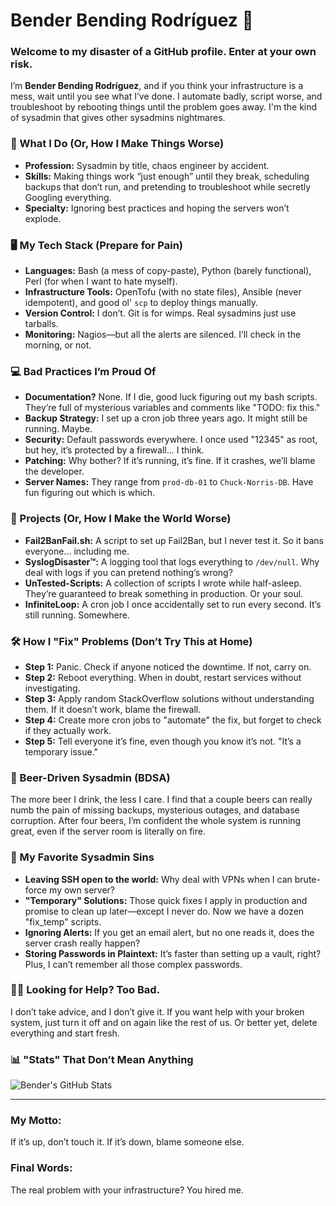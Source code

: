 # Bender Bending Rodríguez 🤖

### Welcome to my disaster of a GitHub profile. Enter at your own risk.

I’m **Bender Bending Rodríguez**, and if you think your infrastructure is a mess, wait until you see what I’ve done. I automate badly, script worse, and troubleshoot by rebooting things until the problem goes away. I'm the kind of sysadmin that gives other sysadmins nightmares.

### 🔧 What I Do (Or, How I Make Things Worse)
- **Profession:** Sysadmin by title, chaos engineer by accident.
- **Skills:** Making things work “just enough” until they break, scheduling backups that don’t run, and pretending to troubleshoot while secretly Googling everything.
- **Specialty:** Ignoring best practices and hoping the servers won’t explode.

### 🖥️ My Tech Stack (Prepare for Pain)
- **Languages:** Bash (a mess of copy-paste), Python (barely functional), Perl (for when I want to hate myself).
- **Infrastructure Tools:** OpenTofu (with no state files), Ansible (never idempotent), and good ol' `scp` to deploy things manually.
- **Version Control:** I don’t. Git is for wimps. Real sysadmins just use tarballs.
- **Monitoring:** Nagios—but all the alerts are silenced. I’ll check in the morning, or not.

### 💻 Bad Practices I’m Proud Of
- **Documentation?** None. If I die, good luck figuring out my bash scripts. They’re full of mysterious variables and comments like "TODO: fix this."
- **Backup Strategy:** I set up a cron job three years ago. It might still be running. Maybe.
- **Security:** Default passwords everywhere. I once used "12345" as root, but hey, it’s protected by a firewall... I think.
- **Patching:** Why bother? If it’s running, it’s fine. If it crashes, we’ll blame the developer.
- **Server Names:** They range from `prod-db-01` to `Chuck-Norris-DB`. Have fun figuring out which is which.

### 🚀 Projects (Or, How I Make the World Worse)
- **Fail2BanFail.sh:** A script to set up Fail2Ban, but I never test it. So it bans everyone... including me.
- **SyslogDisaster™:** A logging tool that logs everything to `/dev/null`. Why deal with logs if you can pretend nothing’s wrong?
- **UnTested-Scripts:** A collection of scripts I wrote while half-asleep. They’re guaranteed to break something in production. Or your soul.
- **InfiniteLoop:** A cron job I once accidentally set to run every second. It’s still running. Somewhere.

### 🛠️ How I "Fix" Problems (Don’t Try This at Home)
- **Step 1:** Panic. Check if anyone noticed the downtime. If not, carry on.
- **Step 2:** Reboot everything. When in doubt, restart services without investigating.
- **Step 3:** Apply random StackOverflow solutions without understanding them. If it doesn’t work, blame the firewall.
- **Step 4:** Create more cron jobs to "automate" the fix, but forget to check if they actually work.
- **Step 5:** Tell everyone it’s fine, even though you know it’s not. "It’s a temporary issue."

### 🍺 Beer-Driven Sysadmin (BDSA)
The more beer I drink, the less I care. I find that a couple beers can really numb the pain of missing backups, mysterious outages, and database corruption. After four beers, I’m confident the whole system is running great, even if the server room is literally on fire.

### 🚨 My Favorite Sysadmin Sins
- **Leaving SSH open to the world:** Why deal with VPNs when I can brute-force my own server?
- **"Temporary" Solutions:** Those quick fixes I apply in production and promise to clean up later—except I never do. Now we have a dozen "fix_temp" scripts.
- **Ignoring Alerts:** If you get an email alert, but no one reads it, does the server crash really happen?
- **Storing Passwords in Plaintext:** It’s faster than setting up a vault, right? Plus, I can’t remember all those complex passwords. 

### 👨‍💻 Looking for Help? Too Bad.
I don’t take advice, and I don’t give it. If you want help with your broken system, just turn it off and on again like the rest of us. Or better yet, delete everything and start fresh.

### 📊 "Stats" That Don’t Mean Anything
![Bender's GitHub Stats](https://github-readme-stats.vercel.app/api?username=bender2352&show_icons=true&theme=radical)

---

### My Motto:
If it’s up, don’t touch it. If it’s down, blame someone else.

### Final Words:
The real problem with your infrastructure? You hired me.
